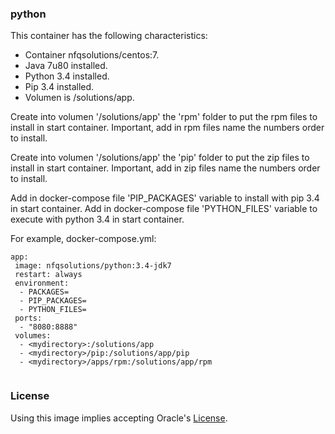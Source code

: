 ### python

This container has the following characteristics:
- Container nfqsolutions/centos:7.
- Java 7u80 installed.
- Python 3.4 installed.
- Pip 3.4 installed.
- Volumen is /solutions/app.

Create into volumen '/solutions/app' the 'rpm' folder to put the rpm files to install in start container.
Important, add in rpm files name the numbers order to install.

Create into volumen '/solutions/app' the 'pip' folder to put the zip files to install in start container.
Important, add in zip files name the numbers order to install.

Add in docker-compose file 'PIP_PACKAGES' variable to install with pip 3.4 in start container.
Add in docker-compose file 'PYTHON_FILES' variable to execute with python 3.4 in start container.

For example, docker-compose.yml:
```
app:
 image: nfqsolutions/python:3.4-jdk7
 restart: always
 environment:
  - PACKAGES=
  - PIP_PACKAGES=
  - PYTHON_FILES=
 ports:
  - "8080:8888"
 volumes:
  - <mydirectory>:/solutions/app
  - <mydirectory>/pip:/solutions/app/pip
  - <mydirectory>/apps/rpm:/solutions/app/rpm
 
```


### License

Using this image implies accepting Oracle's [License](http://www.oracle.com/technetwork/java/javase/terms/license/index.html).
